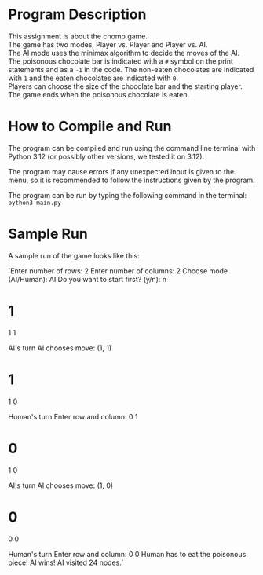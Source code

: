# Program Description

This assignment is about the chomp game.  
The game has two modes, Player vs. Player and Player vs. AI.  
The AI mode uses the minimax algorithm to decide the moves of the AI.  
The poisonous chocolate bar is indicated with a `#` symbol on the print statements and as a `-1` in the code. The non-eaten chocolates are indicated with `1` and the eaten chocolates are indicated with `0`.  
Players can choose the size of the chocolate bar and the starting player.  
The game ends when the poisonous chocolate is eaten.

# How to Compile and Run

The program can be compiled and run using the command line terminal with Python 3.12 (or possibly other versions, we tested it on 3.12).

The program may cause errors if any unexpected input is given to the menu, so it is recommended to follow the instructions given by the program.

The program can be run by typing the following command in the terminal:  
`python3 main.py`

# Sample Run

A sample run of the game looks like this:

`Enter number of rows: 2
Enter number of columns: 2
Choose mode (AI/Human): AI
Do you want to start first? (y/n): n
# 1
1 1

AI's turn
AI chooses move: (1, 1)
# 1
1 0

Human's turn
Enter row and column: 0 1
# 0
1 0

AI's turn
AI chooses move: (1, 0)
# 0
0 0

Human's turn
Enter row and column: 0 0
Human has to eat the poisonous piece! AI wins!
AI visited 24 nodes.`
